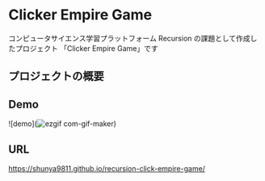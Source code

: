 

# Clicker Empire Game

コンピュータサイエンス学習プラットフォーム Recursion の課題として作成したプロジェクト 「Clicker Empire Game」です

## プロジェクトの概要



## Demo
![demo](![ezgif com-gif-maker](https://user-images.githubusercontent.com/64852663/213077826-9953f296-4ec2-423f-8292-d376bbb359be.gif))


## URL

https://shunya9811.github.io/recursion-click-empire-game/
